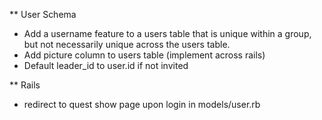 ** User Schema
* Add a username feature to a users table that is unique within a group, but not
necessarily unique across the users table.
* Add picture column to users table (implement across rails)
* Default leader_id to user.id if not invited

** Rails
* redirect to quest show page upon login in models/user.rb
